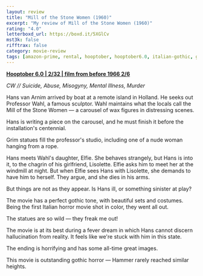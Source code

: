 ```yaml
---
layout: review
title: "Mill of the Stone Women (1960)"
excerpt: "My review of Mill of the Stone Women (1960)"
rating: "4.0"
letterboxd_url: https://boxd.it/5XGlCv
mst3k: false
rifftrax: false
category: movie-review
tags: [amazon-prime, rental, hooptober, hooptober6.0, italian-gothic, gothic-horror]
---
```


<b><a href="https://boxd.it/pPVYg/detail" title="Hooptober 6.0 | 2/32 | film from before 1966 2/6" target="_blank" rel="noopener">Hooptober 6.0 | 2/32 | film from before 1966 2/6</a></b>

<i>CW // Suicide, Abuse, Misogyny, Mental Illness, Murder</i>

Hans van Arnim arrived by boat at a remote island in Holland. He seeks out Professor Wahl, a famous sculptor. Wahl maintains what the locals call the Mill of the Stone Women — a carousel of wax figures in distressing scenes.

Hans is writing a piece on the carousel, and he must finish it before the installation's centennial.

Grim statues fill the professor's studio, including one of a nude woman hanging from a rope.

Hans meets Wahl's daughter, Elfie. She behaves strangely, but Hans is into it, to the chagrin of his girlfriend, Lisolette. Elfie asks him to meet her at the windmill at night. But when Elfie sees Hans with Lisolette, she demands to have him to herself. They argue, and she dies in his arms.

But things are not as they appear. Is Hans ill, or something sinister at play?

The movie has a perfect gothic tone, with beautiful sets and costumes. Being the first Italian horror movie shot in color, they went all out.

The statues are so wild — they freak me out!

The movie is at its best during a fever dream in which Hans cannot discern hallucination from reality. It feels like we're stuck with him in this state.

The ending is horrifying and has some all-time great images.

This movie is outstanding gothic horror — Hammer rarely reached similar heights.
